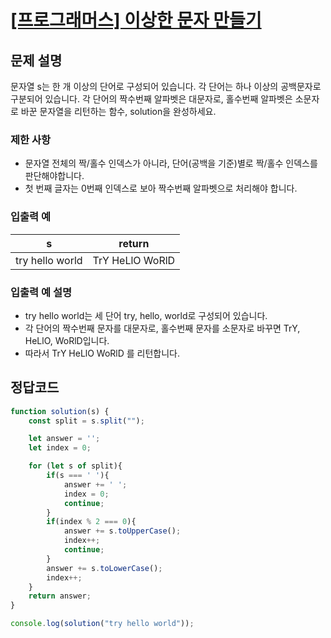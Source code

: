 # [\[프로그래머스\] 이상한 문자 만들기](https://programmers.co.kr/learn/courses/30/lessons/12930)

## 문제 설명
문자열 s는 한 개 이상의 단어로 구성되어 있습니다. 각 단어는 하나 이상의 공백문자로 구분되어 있습니다. 각 단어의 짝수번째 알파벳은 대문자로, 홀수번째 알파벳은 소문자로 바꾼 문자열을 리턴하는 함수, solution을 완성하세요.

###  제한 사항
- 문자열 전체의 짝/홀수 인덱스가 아니라, 단어(공백을 기준)별로 짝/홀수 인덱스를 판단해야합니다.
- 첫 번째 글자는 0번째 인덱스로 보아 짝수번째 알파벳으로 처리해야 합니다.

### 입출력 예
s | return
:---: | :---:
try hello world | TrY HeLlO WoRlD

### 입출력 예 설명
- try hello world는 세 단어 try, hello, world로 구성되어 있습니다. 
- 각 단어의 짝수번째 문자를 대문자로, 홀수번째 문자를 소문자로 바꾸면 TrY, HeLlO, WoRlD입니다. 
- 따라서 TrY HeLlO WoRlD 를 리턴합니다.

## 정답코드

```javascript
function solution(s) {
    const split = s.split("");

    let answer = '';
    let index = 0;

    for (let s of split){
        if(s === ' '){
            answer += ' ';
            index = 0;
            continue;
        }
        if(index % 2 === 0){
            answer += s.toUpperCase();
            index++;
            continue;
        }
        answer += s.toLowerCase();
        index++;
    }
    return answer;
}

console.log(solution("try hello world"));
```
